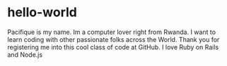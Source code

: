 # hello-world
Pacifique is my name. Im a computer lover right from Rwanda. I want to learn coding with other passionate folks across the World. 
Thank you for registering me into this cool class of code at GitHub.
I love Ruby on Rails and Node.js

